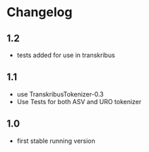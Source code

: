 # Changelog

## 1.2
* tests added for use in transkribus

## 1.1
* use TranskribusTokenizer-0.3 
* Use Tests for both ASV and URO tokenizer

## 1.0
* first stable running version